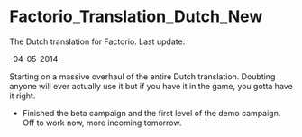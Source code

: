 Factorio_Translation_Dutch_New
==============================

The Dutch translation for Factorio.
Last update: 

-04-05-2014-

Starting on a massive overhaul of the entire Dutch translation. Doubting anyone will ever actually use it but if you have it in the game, you gotta have it right.

- Finished the beta campaign and the first level of the demo campaign. Off to work now, more incoming tomorrow.
